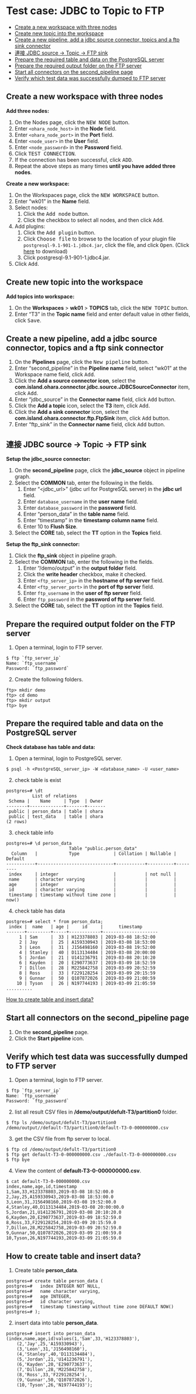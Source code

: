 # Test case: JDBC to Topic to FTP

- [Create a new workspace with three nodes](#create-a-new-workspace-with-three-nodes)
- [Create new topic into the workspace](#create-new-topic-into-the-workspace)
- [Create a new pipeline, add a jdbc source connector, topics and a ftp sink connector](#create-a-new-pipeline-add-a-jdbc-source-connector-topics-and-a-ftp-sink-connector)
- [連接 JDBC source -> Topic -> FTP sink](#連接-jdbc-source---topic---ftp-sink)
- [Prepare the required table and data on the PostgreSQL server](#prepare-the-required-table-and-data-on-the-postgresql-server)
- [Prepare the required output folder on the FTP server](#prepare-the-required-output-folder-on-the-ftp-server)
- [Start all connectors on the second_pipeline page](#start-all-connectors-on-the-second_pipeline-page)
- [Verify which test data was successfully dumped to FTP server](#verify-which-test-data-was-successfully-dumped-to-ftp-server)

## Create a new workspace with three nodes

**Add three nodes:**

1. On the Nodes page, click the <kbd>NEW NODE</kbd> button.
2. Enter `<ohara_node_host>` in the **Node** field.
3. Enter `<ohara_node_port>` in the **Port** field.
4. Enter `<node_user>` in the **User** field.
5. Enter `<node_password>` in the **Password** field.
6. Click <kbd>TEST CONNECTION</kbd>.
7. If the connection has been successful, click <kbd>ADD</kbd>.
8. Repeat the above steps as many times **until you have added three nodes**. 

**Create a new workspace:**

1. On the Workspaces page, click the <kbd>NEW WORKSPACE</kbd> button.
2. Enter “wk01” in the **Name** field.
3. Select nodes:
    1. Click the <kbd>Add node</kbd> button.
    2. Click the checkbox to select all nodes, and then click <kbd>Add</kbd>.
4. Add plugins:
    1. Click the <kbd>Add plugin</kbd> button.
    2. Click <kbd>Choose file</kbd> to browse to the location of your plugin file `postgresql-9.1-901-1.jdbc4.jar`, click the file, and click <kbd>Open</kbd>. (Click [here](https://repo1.maven.org/maven2/postgresql/postgresql/9.1-901-1.jdbc4/postgresql-9.1-901-1.jdbc4.jar) to download)
    3. Click postgresql-9.1-901-1.jdbc4.jar.
5. Click <kbd>Add</kbd>.

## Create new topic into the workspace

**Add topics into workspace:**

1. On the **Workspaces** > **wk01** > **TOPICS** tab, click the <kbd>NEW TOPIC</kbd> button.
2. Enter “T3” in the **Topic name** field and enter default value in other fields, click <kbd>Save</kbd>.
 
## Create a new pipeline, add a jdbc source connector, topics and a ftp sink connector
1. On the **Pipelines** page, click the <kbd>New pipeline</kbd> button.
2. Enter “second_pipeline” in the **Pipeline name** field, select “wk01” at the Workspace name field, click <kbd>Add</kbd>.
3. Click the **Add a source connector icon**, select the **com.island.ohara.connector.jdbc.source.JDBCSourceConnector** item, click <kbd>Add</kbd>.
4. Enter “jdbc_source” in the **Connector name** field, click <kbd>Add</kbd> button.
5. Click the **Add a topic** icon, select the **T3** item, click <kbd>Add</kbd>.
6. Click the **Add a sink connector** icon, select the **com.island.ohara.connector.ftp.FtpSink** item, click <kbd>Add</kbd> button.
7. Enter “ftp_sink” in the **Connector name** field, click <kbd>Add</kbd> button.

## 連接 JDBC source -> Topic -> FTP sink
**Setup the jdbc_source connector:**

1. On the **second_pipeline** page, click the **jdbc_source** object in pipeline graph.
2. Select the **COMMON** tab, enter the following in the fields.
    1. Enter “<jdbc_url>” (jdbc url for PostgreSQL server) in the **jdbc url** field.
    2. Enter `database_username` in the **user name** field.
    3. Enter `database_password` in the **password** field.
    4. Enter “person_data” in the **table name** field.
    5. Enter “timestamp” in the **timestamp column name** field.
    6. Enter 10 to **Flush Size**.
3. Select the **CORE** tab, select the **TT** option in the **Topics** field.

**Setup the ftp_sink connector:**

1. Click the **ftp_sink** object in pipeline graph.
2. Select the **COMMON** tab, enter the following in the fields.
    1. Enter “/demo/output” in the **output folder** field.
    2. Click the **write header** checkbox, make it checked.
    3. Enter `<ftp_server_ip>` in the **hostname of ftp server** field.
    4. Enter `<ftp_server_port>` in the **port of ftp server** field.
    5. Enter `ftp_username` in the **user of ftp server** field.
    6. Enter `ftp_password` in the **password of ftp server** field.
4. Select the **CORE** tab, select the **TT** option int the **Topics** field.

## Prepare the required output folder on the FTP server
1. Open a terminal, login to FTP server.
```
$ ftp `ftp_server_ip`
Name: `ftp_username`
Password: `ftp_password`
```
2. Create the following folders.
```
ftp> mkdir demo
ftp> cd demo
ftp> mkdir output
ftp> bye
```
## Prepare the required table and data on the PostgreSQL server
**Check database has table and data:**
1. Open a terminal, login to PostgreSQL server.
```
$ psql -h <PostgreSQL_server_ip> -W <database_name> -U <user_name>
```
2. check table is exist
```
postgres=# \dt
          List of relations
 Schema |    Name     | Type  | Owner 
--------+-------------+-------+-------
 public | person_data | table | ohara
 public | test_data   | table | ohara
(2 rows)
```
3. check table info
```
postgres=# \d person_data
                        Table "public.person_data"
  Column   |            Type             | Collation | Nullable | Default 
-----------+-----------------------------+-----------+----------+---------
 index     | integer                     |           | not null | 
 name      | character varying           |           |          | 
 age       | integer                     |           |          | 
 id        | character varying           |           |          | 
 timestamp | timestamp without time zone |           |          | now()

```
4. check table has data
```
postgres=# select * from person_data;
 index |  name   | age |     id     |      timestamp      
-------+---------+-----+------------+---------------------
     1 | Sam     |  33 | H123378803 | 2019-03-08 18:52:00
     2 | Jay     |  25 | A159330943 | 2019-03-08 18:53:00
     3 | Leon    |  31 | J156498160 | 2019-03-08 19:52:00
     4 | Stanley |  40 | D113134484 | 2019-03-08 20:00:00
     5 | Jordan  |  21 | U141236791 | 2019-03-08 20:10:20
     6 | Kayden  |  20 | E290773637 | 2019-03-09 18:52:59
     7 | Dillon  |  28 | M225842758 | 2019-03-09 20:52:59
     8 | Ross    |  33 | F229128254 | 2019-03-09 20:15:59
     9 | Gunnar  |  50 | Q107872026 | 2019-03-09 21:00:59
    10 | Tyson   |  26 | N197744193 | 2019-03-09 21:05:59
..........
```
[How to create table and insert data?](#how-to-create-table-and-insert-data)
## Start all connectors on the second_pipeline page
1. On the **second_pipeline** page.
2. Click the **Start pipeline** icon.
## Verify which test data was successfully dumped to FTP server
1. Open a terminal, login to FTP server.
```
$ ftp `ftp_server_ip`
Name: `ftp_username`
Password: `ftp_password`
```
2. list all result CSV files in **/demo/output/defult-T3/partition0** folder.
```
$ ftp ls /demo/output/defult-T3/partition0
/demo/output//default-T3/partition0/default-T3-0-000000000.csv
```
3. get the CSV file from ftp server to local.
```
$ ftp cd /demo/output/defult-T3/partition0
$ ftp get default-T3-0-000000000.csv ./default-T3-0-000000000.csv
$ ftp bye
```
4. View the content of **default-T3-0-000000000.csv**.
```
$ cat default-T3-0-000000000.csv
index,name,age,id,timestamp
1,Sam,33,H123378803,2019-03-08 18:52:00.0
2,Jay,25,A159330943,2019-03-08 18:53:00.0
3,Leon,31,J156498160,2019-03-08 19:52:00.0
4,Stanley,40,D113134484,2019-03-08 20:00:00.0
5,Jordan,21,U141236791,2019-03-08 20:10:20.0
6,Kayden,20,E290773637,2019-03-09 18:52:59.0
8,Ross,33,F229128254,2019-03-09 20:15:59.0
7,Dillon,28,M225842758,2019-03-09 20:52:59.0
9,Gunnar,50,Q107872026,2019-03-09 21:00:59.0
10,Tyson,26,N197744193,2019-03-09 21:05:59.0

```
## How to create table and insert data?
1. Create table **person_data**.
```
postgres=# create table person_data (
postgres=#   index INTEGER NOT NULL,
postgres=#   name character varying,
postgres=#   age INTEGER,
postgres=#   id character varying,
postgres=#   timestamp timestamp without time zone DEFAULT NOW()
postgres=# );
```
2. insert data into table **person_data**.
```
postgres=# insert into person_data (index,name,age,id)values(1,'Sam',33,'H123378803'),
	(2,'Jay',25,'A159330943'),
	(3,'Leon',31,'J156498160'),
	(4,'Stanley',40,'D113134484'),
	(5,'Jordan',21,'U141236791'),
	(6,'Kayden',20,'E290773637'),
	(7,'Dillon',28,'M225842758'),
	(8,'Ross',33,'F229128254'),
	(9,'Gunnar',50,'Q107872026'),
	(10,'Tyson',26,'N197744193');
```
